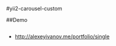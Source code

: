 #yii2-carousel-custom

##Demo

<img src="/images/screen.jpg" alt="">

* http://alexeyivanov.me/portfolio/single